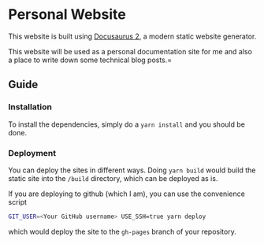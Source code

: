 # Personal Website

This website is built using [Docusaurus 2](https://docusaurus.io/), a modern static website generator.

This website will be used as a personal documentation site for me and also a place to write down some technical blog posts.=

## Guide

### Installation

To install the dependencies, simply do a `yarn install` and you should be done.

### Deployment

You can deploy the sites in different ways. Doing `yarn build` would build the static site into the `/build` directory, which can be deployed as is.

If you are deploying to github (which I am), you can use the convenience script 

```bash
GIT_USER=<Your GitHub username> USE_SSH=true yarn deploy
```

which would deploy the site to the `gh-pages` branch of your repository.

